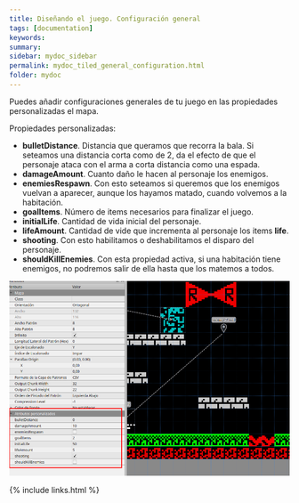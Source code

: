 ```yaml
---
title: Diseñando el juego. Configuración general
tags: [documentation]
keywords:
summary: 
sidebar: mydoc_sidebar
permalink: mydoc_tiled_general_configuration.html
folder: mydoc
---
```


Puedes añadir configuraciones generales de tu juego en las propiedades personalizadas el mapa.

Propiedades personalizadas:

* **bulletDistance**. Distancia que queramos que recorra la bala. Si seteamos una distancia corta como de 2, da el efecto de que el personaje ataca con el arma a corta distancia como una espada.
* **damageAmount**. Cuanto daño le hacen al personaje los enemigos.
* **enemiesRespawn**. Con esto seteamos si queremos que los enemigos vuelvan a aparecer, aunque los hayamos matado, cuando volvemos a la habitación.
* **goalItems**. Número de items necesarios para finalizar el juego.
* **initialLife**. Cantidad de vida inicial del personaje.
* **lifeAmount**. Cantidad de vide que incrementa al personaje los items **life**.
* **shooting**. Con esto habilitamos o deshabilitamos el disparo del personaje.
* **shouldKillEnemies**. Con esta propiedad activa, si una habitación tiene enemigos, no podremos salir de ella hasta que los matemos a todos.

![](images/general_settings.png)

{% include links.html %}

